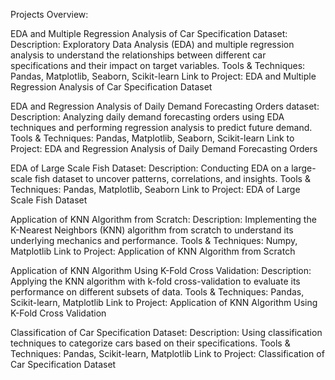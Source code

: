 Projects Overview:

EDA and Multiple Regression Analysis of Car Specification Dataset:
Description: Exploratory Data Analysis (EDA) and multiple regression analysis to understand the relationships between different car specifications and their impact on target variables.
Tools & Techniques: Pandas, Matplotlib, Seaborn, Scikit-learn
Link to Project: EDA and Multiple Regression Analysis of Car Specification Dataset

EDA and Regression Analysis of Daily Demand Forecasting Orders dataset:
Description: Analyzing daily demand forecasting orders using EDA techniques and performing regression analysis to predict future demand.
Tools & Techniques: Pandas, Matplotlib, Seaborn, Scikit-learn
Link to Project: EDA and Regression Analysis of Daily Demand Forecasting Orders

EDA of Large Scale Fish Dataset:
Description: Conducting EDA on a large-scale fish dataset to uncover patterns, correlations, and insights.
Tools & Techniques: Pandas, Matplotlib, Seaborn
Link to Project: EDA of Large Scale Fish Dataset

Application of KNN Algorithm from Scratch:
Description: Implementing the K-Nearest Neighbors (KNN) algorithm from scratch to understand its underlying mechanics and performance.
Tools & Techniques: Numpy, Matplotlib
Link to Project: Application of KNN Algorithm from Scratch

Application of KNN Algorithm Using K-Fold Cross Validation:
Description: Applying the KNN algorithm with k-fold cross-validation to evaluate its performance on different subsets of data.
Tools & Techniques: Pandas, Scikit-learn, Matplotlib
Link to Project: Application of KNN Algorithm Using K-Fold Cross Validation

Classification of Car Specification Dataset:
Description: Using classification techniques to categorize cars based on their specifications.
Tools & Techniques: Pandas, Scikit-learn, Matplotlib
Link to Project: Classification of Car Specification Dataset
